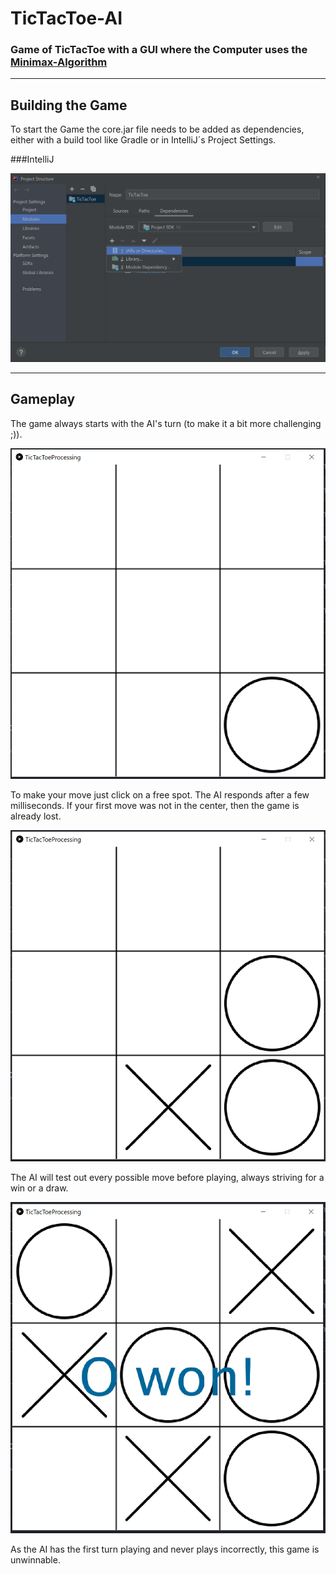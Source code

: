 # TicTacToe-AI

### Game of TicTacToe with a GUI where the Computer uses the [Minimax-Algorithm](https://en.wikipedia.org/wiki/Minimax "Minimax")

----------
## Building the Game
To start the Game the core.jar file needs to be added as dependencies, either with a build tool like Gradle or in 
IntelliJ´s Project Settings.


###IntelliJ

![alt text](img/4.png)


------
## Gameplay

The game always starts with the AI's turn (to make it a bit more challenging ;)).

![alt-text](img/1.PNG)

To make your move just click on a free spot. The AI responds after a few milliseconds.
If your first move was not in the center, then the game is already lost.

![alt-text](img/2.PNG)

The AI will test out every possible move before playing, always striving for a win or a draw.

![alt-text](img/3.PNG)

As the AI has the first turn playing and never plays incorrectly, this game is unwinnable.